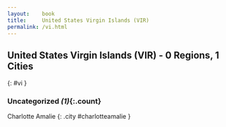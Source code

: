 ```yaml
---
layout:    book
title:     United States Virgin Islands (VIR)
permalink: /vi.html
---
```


## United States Virgin Islands (VIR) - 0 Regions, 1 Cities
{: #vi }





### Uncategorized _(1)_{:.count}


Charlotte Amalie  {: .city #charlotteamalie } <br>


 
